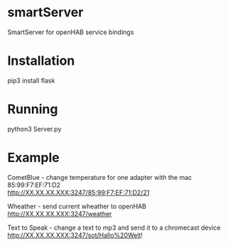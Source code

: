 # smartServer
SmartServer for openHAB service bindings

# Installation 
pip3 install flask

# Running
python3 Server.py

# Example  
CometBlue - change temperature for one adapter with the mac 85:99:F7:EF:71:D2  
http://XX.XX.XX.XXX:3247/85:99:F7:EF:71:D2/21  
  
Wheather - send current wheather to openHAB  
http://XX.XX.XX.XXX:3247/weather  
  
Text to Speak - change a text to mp3 and send it to a chromecast device  
http://XX.XX.XX.XXX:3247/sot/Hallo%20Welt!  
